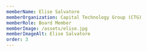 ```yaml
---
memberName: Elise Salvatore
memberOrganization: Capital Technology Group (CTG)
memberRole: Board Member
memberImage: /assets/elise.jpg
memberImageAlt: Elise Salvatore
order: 3
---
```

